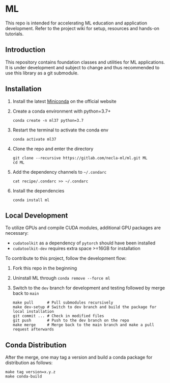 # ML

This repo is intended for accelerating ML education and application development.
Refer to the project wiki for setup, resources and hands-on tutorials.

## Introduction

This repository contains foundation classes and utilities for ML applications.
It is under development and subject to change and thus recommended to use this library as a git submodule.

## Installation

1. Install the latest [Miniconda](https://conda.io/en/latest/miniconda.html) on the official website
2. Create a conda environment with python=3.7+
    
    ```
    conda create -n ml37 python=3.7
    ```

3. Restart the terminal to activate the conda env

    ```
    conda activate ml37
    ```

4. Clone the repo and enter the directory

    ```
    git clone --recursive https://gitlab.com/necla-ml/ml.git ML
    cd ML
    ```

5. Add the dependency channels to `~/.condarc`

    ```
    cat recipe/.condarc >> ~/.condarc
    ```

6. Install the dependencies

    ```
    conda install ml
    ```

## Local Development

To utilize GPUs and compile CUDA modules, additional GPU packages are necessary:

- `cudatoolkit` as a dependency of `pytorch` should have been installed
- `cudatoolkit-dev` requires extra space >=16GB for installation

To contribute to this project, follow the development flow:

1. Fork this repo in the beginning
2. Uninstall ML through `conda remove --force ml`
3. Switch to the `dev` branch for development and testing followed by merge back to `main`
    
    ```
    make pull      # Pull submodules recursively
    make dev-setup # Switch to dev branch and build the package for local installation
    git commit ... # Check in modified files
    git push       # Push to the dev branch on the repo
    make merge     # Merge back to the main branch and make a pull request afterwards
    ```

## Conda Distribution

After the merge, one may tag a version and build a conda package for distribution as follows:

```
make tag version=x.y.z
make conda-build
```

